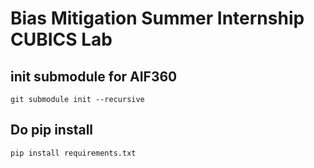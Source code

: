 # Bias Mitigation Summer Internship CUBICS Lab

## init submodule for AIF360
````
git submodule init --recursive
````

## Do pip install
````
pip install requirements.txt
````

